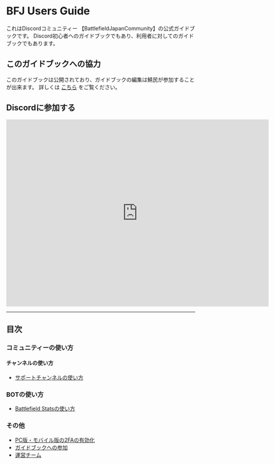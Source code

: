 # BFJ Users Guide

これはDiscordコミュニティー 【BattlefieldJapanCommunity】の公式ガイドブックです。
Discord初心者へのガイドブックでもあり、利用者に対してのガイドブックでもあります。

## このガイドブックへの協力
このガイドブックは公開されており、ガイドブックの編集は鯖民が参加することが出来ます。
詳しくは [こちら](/DocumentsAuthor/how-to.md) をご覧ください。

## Discordに参加する

<iframe src="https://discord.com/widget?id=842819762560172103&theme=dark" width="700" height="500" allowtransparency="true" frameborder="0" sandbox="allow-popups allow-popups-to-escape-sandbox allow-same-origin allow-scripts"></iframe>

----

## 目次
### コミュニティーの使い方

#### チャンネルの使い方
- [サポートチャンネルの使い方](./How-to-channel/how-to-support.md)

### BOTの使い方
- [Battlefield Statsの使い方](./how-to-bot/bfs.md)

### その他
- [PC版・モバイル版の2FAの有効化](Security/2FA.md)
- [ガイドブックへの参加](DocumentsAuthor/how-to.md)
- [運営チーム](./Other/mod.md)